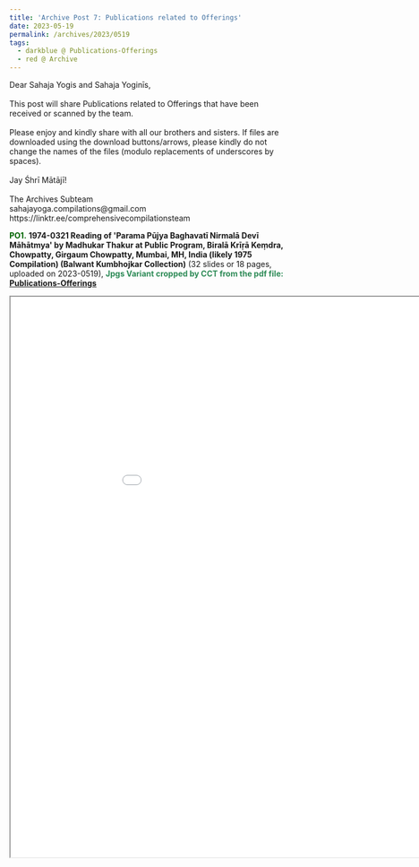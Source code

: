 ```yaml
---
title: 'Archive Post 7: Publications related to Offerings'
date: 2023-05-19
permalink: /archives/2023/0519
tags:
  - darkblue @ Publications-Offerings
  - red @ Archive
---
```


<p>
Dear Sahaja Yogis and Sahaja Yoginīs,<br>
<br>
This post will share Publications related to Offerings that have been received or scanned by the team.<br>
<br>
Please enjoy and kindly share with all our brothers and sisters. If files are downloaded using the download buttons/arrows, please kindly do not change the names of the files (modulo replacements of underscores by spaces).<br>
<br>
Jay Śhrī Mātājī!<br>
<br>
The Archives Subteam<br>
sahajayoga.compilations@gmail.com<br>
https://linktr.ee/comprehensivecompilationsteam<br>
</p>

<font color="DarkGreen"><b>PO1.</b></font> <b> 1974-0321 Reading of 'Parama Pūjya Baghavatī Nirmalā Devī Māhātmya' by Madhukar Thakur at Public Program, Biralā Krīṛā Keṃdra, Chowpatty, Girgaum Chowpatty, Mumbai, MH, India (likely 1975 Compilation) (Balwant Kumbhojkar Collection)</b> (32 slides or 18 pages, uploaded on 2023-0519), <font color="SeaGreen"><b>Jpgs Variant cropped by CCT from the pdf file:</b></font> <a href="https://imageevent.com/sahaja/momentsofgrowth/publicationsofferings"> <b>Publications-Offerings</b></a>

<iframe src="/pdf/?usedownload=true#/files/1974-0321_Reading_of_'Parama_Pujya_Baghavati_Nirmala_Devi_Mahatmya'_by_Madhukar_Thakur_(likely_1975_Comp)_(Balwant_Kumbhojkar_Col).pdf" width="1000px" height="1000px"></iframe>

<br>